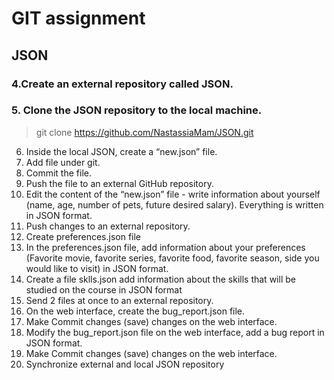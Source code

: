 # GIT assignment

## JSON

### 4.Create an external repository called JSON.
### 5. Clone the JSON repository to the local machine.
> git clone https://github.com/NastassiaMam/JSON.git
  6. Inside the local JSON, create a “new.json” file.
  7. Add file under git.
  8. Commit the file.
  9. Push the file to an external GitHub repository.
  10. Edit the content of the “new.json” file - write information about yourself (name, age, number of pets, future desired salary). Everything is written in JSON format.
  11. Push changes to an external repository.
  12. Create preferences.json file
  13. In the preferences.json file, add information about your preferences (Favorite movie, favorite series, favorite food, favorite season, side you would like to visit) in JSON format.
  14. Create a file sklls.json add information about the skills that will be studied on the course in JSON format
  15. Send 2 files at once to an external repository.
  16. On the web interface, create the bug_report.json file.
  17. Make Commit changes (save) changes on the web interface.
  18. Modify the bug_report.json file on the web interface, add a bug report in JSON format.
  19. Make Commit changes (save) changes on the web interface.
  20. Synchronize external and local JSON repository
